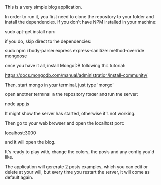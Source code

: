 This is a very simple blog application.

In order to run it, you first need to clone the repository to your folder and install the dependencies.
If you don't have NPM installed in your machine:

sudo apt-get install npm

if you do, skip direct to the dependencies:

sudo npm i body-parser express express-sanitizer method-override mongoose

once you have it all, install MongoDB following this tutorial:

https://docs.mongodb.com/manual/administration/install-community/

Then, start mongo in your terminal, just type 'mongo'

open another terminal in the repository folder and run the server:

node app.js

It might show the server has started, otherwise it's not working.

Then go to your web browser and open the localhost port:

localhost:3000

and it will open the blog.

It's ready to play with, change the colors, the posts and any config you'd like.

The application will generate 2 posts examples, which you can edit or delete at your will, but every time you restart the server, it will come as default again.





